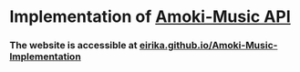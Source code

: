 # Implementation of [Amoki-Music API](www.github.com/Amoki/Amoki-Music)


### The website is accessible at [eirika.github.io/Amoki-Music-Implementation](http://eirika.github.io/Amoki-Music-Implementation)
